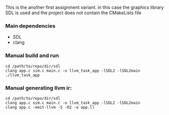 This is the another first assignment variant. in this case the graphics library SDL is used and the project does not contain the CMakeLists file

### Main dependencies
- SDL
- clang


### Manual build and run
```
cd /path/to/repo/dir/sdl
clang app.c sim.c main.c -o llvm_task_app -lSDL2 -lSDL2main
./llvm_task_app
```
### Manual generating llvm ir:
```
cd /path/to/repo/dir/sdl
clang app.c sim.c main.c -o llvm_task_app -lSDL2 -lSDL2main
clang app.c -emit-llvm -S -O2 -o app.ll
```